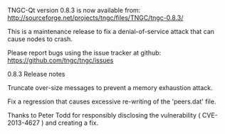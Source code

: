TNGC-Qt version 0.8.3 is now available from:
  http://sourceforge.net/projects/tngc/files/TNGC/tngc-0.8.3/

This is a maintenance release to fix a denial-of-service attack that
can cause nodes to crash.

Please report bugs using the issue tracker at github:
  https://github.com/tngc/tngc/issues

0.8.3 Release notes

Truncate over-size messages to prevent a memory exhaustion attack.

Fix a regression that causes excessive re-writing of the 'peers.dat' file.


Thanks to Peter Todd for responsibly disclosing the vulnerability
( CVE-2013-4627 ) and creating a fix.
